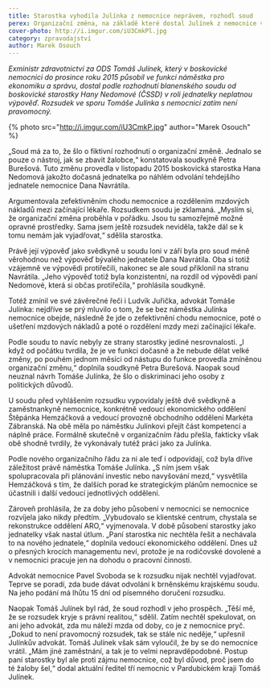```yaml
---
title: Starostka vyhodila Julínka z nemocnice neprávem, rozhodl soud
perex: Organizační změna, na základě které dostal Julínek z nemocnice výpověď, byla podle názoru soudu čistě účelová.
cover-photo: http://i.imgur.com/iU3CmkPl.jpg
category: zpravodajství
author: Marek Osouch
---
```


*Exministr zdravotnictví za ODS Tomáš Julínek, který v boskovické nemocnici do prosince roku 2015 působil ve funkci náměstka pro ekonomiku a správu, dostal podle rozhodnutí blanenského soudu od boskovické starostky Hany Nedomové (ČSSD) v roli jednatelky neplatnou výpověď. Rozsudek ve sporu Tomáše Julínka s nemocnicí zatím není pravomocný.*

{% photo src="http://i.imgur.com/iU3CmkP.jpg" author="Marek Osouch" %}

„Soud má za to, že šlo o fiktivní rozhodnutí o organizační změně. Jednalo se pouze o nástroj, jak se zbavit žalobce,“ konstatovala soudkyně Petra Burešová. Tuto změnu provedla v listopadu 2015 boskovická starostka Hana Nedomová jakožto dočasná jednatelka po náhlém odvolání tehdejšího jednatele nemocnice Dana Navrátila.

Argumentovala zefektivněním chodu nemocnice a rozdělením mzdových nákladů mezi začínající lékaře. Rozsudkem soudu je zklamaná. „Myslím si, že organizační změna proběhla v pořádku. Jsou tu samozřejmě možné opravné prostředky. Sama jsem ještě rozsudek neviděla, takže dál se k tomu nemám jak vyjadřovat,“ sdělila starostka.

Právě její výpověď jako svědkyně u soudu loni v září byla pro soud méně věrohodnou než výpověď bývalého jednatele Dana Navrátila. Oba si totiž vzájemně ve výpovědi protiřečili, nakonec se ale soud přiklonil na stranu Navrátila. „Jeho výpověď totiž byla konzistentní, na rozdíl od výpovědi paní Nedomové, která si občas protiřečila,“ prohlásila soudkyně.

Totéž zmínil ve své závěrečné řeči i Ludvík Juřička, advokát Tomáše Julínka: nejdříve se prý mluvilo o tom, že se bez náměstka Julínka nemocnice obejde, následně že jde o zefektivnění chodu nemocnice, poté o ušetření mzdových nákladů a poté o rozdělení mzdy mezi začínající lékaře.

Podle soudu to navíc nebyly ze strany starostky jediné nesrovnalosti. „I když od počátku tvrdila, že je ve funkci dočasně a že nebude dělat velké změny, po pouhém jednom měsíci od nástupu do funkce provedla zmíněnou organizační změnu,“ doplnila soudkyně Petra Burešová. Naopak soud neuznal návrh Tomáše Julínka, že šlo o diskriminaci jeho osoby z politických důvodů.

U soudu před vyhlášením rozsudku vypovídaly ještě dvě svědkyně a zaměstnankyně nemocnice, konkrétně vedoucí ekonomického oddělení Štěpánka Hemzáčková a vedoucí provozně obchodního oddělení Markéta Zábranská. Na obě měla po náměstku Julínkovi přejít část kompetencí a náplně práce. Formálně skutečně v organizačním řádu přešla, fakticky však obě shodně tvrdily, že vykonávaly tutéž práci jako za Julínka.

Podle nového organizačního řádu za ni ale teď i odpovídají, což byla dříve záležitost právě náměstka Tomáše Julínka. „S ním jsem však spolupracovala při plánování investic nebo navyšování mezd,“ vysvětlila Hemzáčková s tím, že dalších porad ke strategickým plánům nemocnice se účastnili i další vedoucí jednotlivých oddělení.

Zároveň prohlásila, že za doby jeho působení v nemocnici se nemocnice rozvíjela jako nikdy předtím. „Vybudovalo se klientské centrum, chystala se rekonstrukce oddělení ARO,“ vyjmenovala. V době působení starostky jako jednatelky však nastal útlum. „Paní starostka nic nechtěla řešit a nechávala to na nového jednatele,“ doplnila vedoucí ekonomického oddělení. Dnes už o přesných krocích managementu neví, protože je na rodičovské dovolené a v nemocnici pracuje jen na dohodu o pracovní činnosti.

Advokát nemocnice Pavel Svoboda se k rozsudku nijak nechtěl vyjadřovat. Teprve se poradí, zda bude dávat odvolání k brněnskému krajskému soudu. Na jeho podání má lhůtu 15 dní od písemného doručení rozsudku.

Naopak Tomáš Julínek byl rád, že soud rozhodl v jeho prospěch. „Těší mě, že se rozsudek kryje s právní realitou,“ sdělil. Zatím nechtěl spekulovat, on ani jeho advokát, zda mu náleží mzda od doby, co je z nemocnice pryč. „Dokud to není pravomocný rozsudek, tak se stále nic neděje,“ upřesnil Julínkův advokát. Tomáš Julínek však sám vyloučil, že by se do nemocnice vrátil. „Mám jiné zaměstnání, a tak je to velmi nepravděpodobné. Postup paní starostky byl ale proti zájmu nemocnice, což byl důvod, proč jsem do té žaloby šel,“ dodal aktuální ředitel tří nemocnic v Pardubickém kraji Tomáš Julínek.